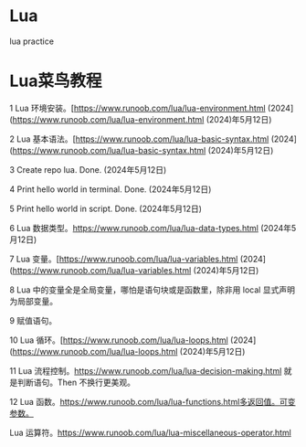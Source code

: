 # Lua
lua practice

# Lua菜鸟教程

1    Lua 环境安装。[https://www.runoob.com/lua/lua-environment.html (2024](https://www.runoob.com/lua/lua-environment.html (2024)年5月12日)

2    Lua 基本语法。[https://www.runoob.com/lua/lua-basic-syntax.html (2024](https://www.runoob.com/lua/lua-basic-syntax.html (2024)年5月12日)

3    Create repo lua. Done. (2024年5月12日)

4    Print hello world in terminal. Done. (2024年5月12日)

5    Print hello world in script. Done. (2024年5月12日)

6    Lua 数据类型。https://www.runoob.com/lua/lua-data-types.html (2024年5月12日)

7    Lua 变量。[https://www.runoob.com/lua/lua-variables.html (2024](https://www.runoob.com/lua/lua-variables.html (2024)年5月12日)

8    Lua 中的变量全是全局变量，哪怕是语句块或是函数里，除非用 local 显式声明为局部变量。

9    赋值语句。

10   Lua 循环。[https://www.runoob.com/lua/lua-loops.html (2024](https://www.runoob.com/lua/lua-loops.html (2024)年5月12日)

11   Lua 流程控制。https://www.runoob.com/lua/lua-decision-making.html 就是判断语句。Then 不换行更美观。

12   Lua 函数。https://www.runoob.com/lua/lua-functions.html多返回值。可变参数。 

Lua 运算符。https://www.runoob.com/lua/lua-miscellaneous-operator.html 
